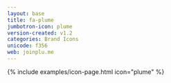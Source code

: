 ```yaml
---
layout: base
title: fa-plume
jumbotron-icon: plume
version-created: v1.2
categories: Brand Icons
unicode: f356
web: joinplu.me
---
```


{% include examples/icon-page.html icon="plume" %}

